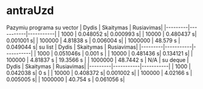 # antraUzd
Pazymiu programa
su vector
| Dydis   | Skaitymas | Rusiavimas|
|---------|-----------|-----------|
| 1000    | 0.048052 s| 0.000993 s|
| 10000   | 0.480437 s| 0.001001 s|
| 100000  | 4.81838 s | 0.006004 s|
| 1000000 | 48.579 s  | 0.049044 s| 
su list
| Dydis   | Skaitymas | Rusiavimas|
|---------|-----------|-----------|
| 1000    | 0.051046s | 0.001 s   |
| 10000   | 0.481436 s| 0.134121 s|
| 100000  | 4.81837 s | 19.3566 s |
| 1000000 | 48.7442 s | N/A       | 
su deque
| Dydis   | Skaitymas | Rusiavimas|
|---------|-----------|-----------|
| 1000    | 0.042038 s| 0 s       |
| 10000   | 0.408372 s| 0.001002 s|
| 100000  | 4.02166 s | 0.005005 s|
| 1000000 | 40.754 s  | 0.061056 s|
